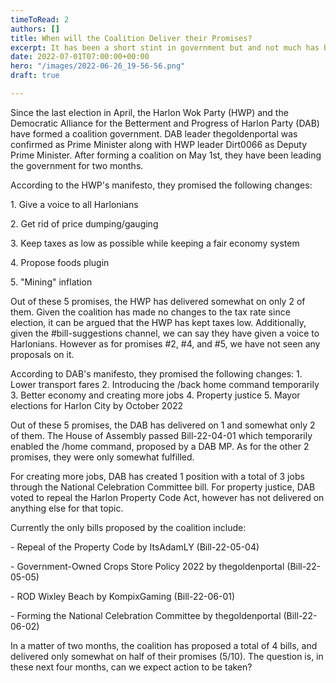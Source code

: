 ```yaml
---
timeToRead: 2
authors: []
title: When will the Coalition Deliver their Promises?
excerpt: It has been a short stint in government but and not much has been done.
date: 2022-07-01T07:00:00+00:00
hero: "/images/2022-06-26_19-56-56.png"
draft: true

---
```

Since the last election in April, the Harlon Wok Party (HWP) and the Democratic Alliance for the Betterment and Progress of Harlon Party (DAB) have formed a coalition government. DAB leader thegoldenportal was confirmed as Prime Minister along with HWP leader Dirt0066 as Deputy Prime Minister. After forming a coalition on May 1st, they have been leading the government for two months. 

According to the HWP's manifesto, they promised the following changes: 

1\. Give a voice to all Harlonians 

2\. Get rid of price dumping/gauging 

3\. Keep taxes as low as possible while keeping a fair economy system 

4\. Propose foods plugin 

5\. "Mining" inflation 

Out of these 5 promises, the HWP has delivered somewhat on only 2 of them. Given the coalition has made no changes to the tax rate since election, it can be argued that the HWP has kept taxes low. Additionally, given the #bill-suggestions channel, we can say they have given a voice to Harlonians. However as for promises #2, #4, and #5, we have not seen any proposals on it. 

According to DAB's manifesto, they promised the following changes: 1. Lower transport fares 2. Introducing the /back home command temporarily 3. Better economy and creating more jobs 4. Property justice 5. Mayor elections for Harlon City by October 2022 

Out of these 5 promises, the DAB has delivered on 1 and somewhat only 2 of them. The House of Assembly passed Bill-22-04-01 which temporarily enabled the /home command, proposed by a DAB MP. As for the other 2 promises, they were only somewhat fulfilled. 

For creating more jobs, DAB has created 1 position with a total of 3 jobs through the National Celebration Committee bill. For property justice, DAB voted to repeal the Harlon Property Code Act, however has not delivered on anything else for that topic. 

Currently the only bills proposed by the coalition include: 

\- Repeal of the Property Code by ItsAdamLY (Bill-22-05-04) 

\- Government-Owned Crops Store Policy 2022 by thegoldenportal (Bill-22-05-05) 

\- ROD Wixley Beach by KompixGaming (Bill-22-06-01) 

\- Forming the National Celebration Committee by thegoldenportal (Bill-22-06-02) 

In a matter of two months, the coalition has proposed a total of 4 bills, and delivered only somewhat on half of their promises (5/10). The question is, in these next four months, can we expect action to be taken?